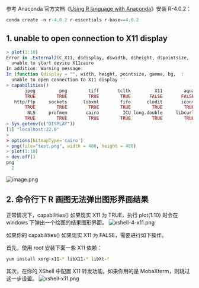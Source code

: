 参考 Anaconda 官方文档《[Using R language with Anaconda](https://docs.anaconda.com/anaconda/user-guide/tasks/using-r-language/)》安装 R-4.0.2：

```r
conda create -n r-4.0.2 r-essentials r-base==4.0.2
```

## 1. unable to open connection to X11 display

```r
> plot(1:10)
Error in .External2(C_X11, d$display, d$width, d$height, d$pointsize,  :
  unable to start device X11cairo
In addition: Warning message:
In (function (display = "", width, height, pointsize, gamma, bg,  :
  unable to open connection to X11 display ''
> capabilities()
       jpeg         png        tiff       tcltk         X11        aqua
       TRUE        TRUE        TRUE        TRUE       FALSE       FALSE
   http/ftp     sockets      libxml        fifo      cledit       iconv
       TRUE        TRUE        TRUE        TRUE        TRUE        TRUE
        NLS     profmem       cairo         ICU long.double     libcurl
       TRUE        TRUE        TRUE        TRUE        TRUE        TRUE
> Sys.getenv(c("DISPLAY"))
[1] "localhost:22.0"
>
> options(bitmapType='cairo')
> png(file="test.png", width = 480, height = 480)
> plot(1:10)
> dev.off()
png
  2
```

![image.png](https://cdn.nlark.com/yuque/0/2020/png/126032/1578988915325-bfbf1c72-f5a2-488a-a023-4006145b0c3c.png#align=left&display=inline&height=518&originHeight=518&originWidth=496&size=38389&status=done&style=none&width=496)

## 2. 命令行下 R 画图无法弹出图形界面结果

正常情况下，capabilities() 如果现实 X11 为 TRUE，执行 plot(1:10) 时会在 windows 下弹出一个绘图的结果图形界面。
![xshell-4-x11.png](https://cdn.nlark.com/yuque/0/2020/png/126032/1600147909687-f14cbdb3-49cd-413f-89cd-c1a3ae92d210.png#align=left&display=inline&height=728&originHeight=728&originWidth=1175&size=97242&status=done&style=none&width=1175)

如果你的 capabilities() 如果现实 X11 为 FALSE，需要进行如下操作。

首先，使用 root 安装下面一些 X11 依赖：

```bash
yum install xorg-x11-* libX11-* libXt-*
```

其次，在你的 XShell 中配置 X11 转发功能。如果你用的是 MobaXterm，则跳过这一步设置。
![xshell-x11.png](https://cdn.nlark.com/yuque/0/2020/png/126032/1600141383523-1b3ae8cf-6fee-48ae-b1dc-5fc6a2d31cb7.png#align=left&display=inline&height=686&originHeight=686&originWidth=681&size=51910&status=done&style=none&width=681)
